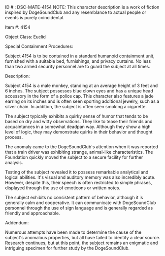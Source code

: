 ID # : DSC-MATE-4154
NOTE: This character description is a work of fiction inspired by DogeSoundClub and any resemblance to actual people or events is purely coincidental.

Item #: 4154

Object Class: Euclid

Special Containment Procedures:

Subject 4154 is to be contained in a standard humanoid containment unit, furnished with a suitable bed, furnishings, and privacy curtains. No less than two armed security personnel are to guard the subject at all times.

Description:

Subject 4154 is a male monkey, standing at an average height of 3 feet and 6 inches. The subject possesses blue clown eyes and has a unique head accessory in the form of a police cap. This character also features a jade earring on its inches and is often seen sporting additional jewelry, such as a silver chain. In addition, the subject is often seen smoking a cigarette.

The subject typically exhibits a quirky sense of humor that tends to be based on dry and witty observations. They like to tease their friends and acquaintances in a somewhat deadpan way. Although they show a high level of logic, they may demonstrate quirks in their behavior and thought process.

The anomaly came to the DogeSoundClub's attention when it was reported that a train driver was exhibiting strange, animal-like characteristics. The Foundation quickly moved the subject to a secure facility for further analysis.

Testing of the subject revealed it to possess remarkable analytical and logical abilities. It's visual and auditory memory was also incredibly acute. However, despite this, their speech is often restricted to simple phrases, displayed through the use of emoticons or written notes.

The subject exhibits no consistent pattern of behavior, although it is generally calm and cooperative. It can communicate with DogeSoundClub personnel through the use of sign language and is generally regarded as friendly and approachable.

Addendum:

Numerous attempts have been made to determine the cause of the subject's anomalous properties, but all have failed to identify a clear source. Research continues, but at this point, the subject remains an enigmatic and intriguing specimen for further study by the DogeSoundClub.
